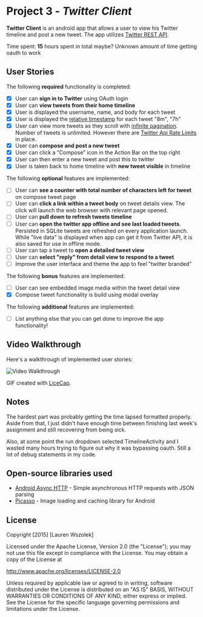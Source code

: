 # Project 3 - *Twitter Client*

**Twitter Client** is an android app that allows a user to view his Twitter timeline and post a new tweet. The app utilizes [Twitter REST API](https://dev.twitter.com/rest/public).

Time spent: **15** hours spent in total maybe? Unknown amount of time getting oauth to work

## User Stories

The following **required** functionality is completed:

* [x] User can **sign in to Twitter** using OAuth login
* [x] User can **view tweets from their home timeline**
* [x] User is displayed the username, name, and body for each tweet
* [x] User is displayed the [relative timestamp](https://gist.github.com/nesquena/f786232f5ef72f6e10a7) for each tweet "8m", "7h"
* [x] User can view more tweets as they scroll with [infinite pagination](http://guides.codepath.com/android/Endless-Scrolling-with-AdapterViews). Number of tweets is unlimited.
However there are [Twitter Api Rate Limits](https://dev.twitter.com/rest/public/rate-limiting) in place.
* [x] User can **compose and post a new tweet**
* [x] User can click a “Compose” icon in the Action Bar on the top right
* [x] User can then enter a new tweet and post this to twitter
* [x] User is taken back to home timeline with **new tweet visible** in timeline

The following **optional** features are implemented:

* [ ] User can **see a counter with total number of characters left for tweet** on compose tweet page
* [ ] User can **click a link within a tweet body** on tweet details view. The click will launch the web browser with relevant page opened.
* [ ] User can **pull down to refresh tweets timeline**
* [ ] User can **open the twitter app offline and see last loaded tweets**. Persisted in SQLite tweets are refreshed on every application launch. While "live data" is displayed when app can get it from Twitter API, it is also saved for use in offline mode.
* [ ] User can tap a tweet to **open a detailed tweet view**
* [ ] User can **select "reply" from detail view to respond to a tweet**
* [ ] Improve the user interface and theme the app to feel "twitter branded"

The following **bonus** features are implemented:

* [ ] User can see embedded image media within the tweet detail view
* [x] Compose tweet functionality is build using modal overlay

The following **additional** features are implemented:

* [ ] List anything else that you can get done to improve the app functionality!

## Video Walkthrough

Here's a walkthrough of implemented user stories:

<img src='https://cloud.githubusercontent.com/assets/161639/11058509/3af07f80-8748-11e5-9296-a2d13cc866b0.gif' title='Video Walkthrough' width='' alt='Video Walkthrough' />

GIF created with [LiceCap](http://www.cockos.com/licecap/).

## Notes

The hardest part was probably getting the time lapsed formatted properly. Aside 
from that, I just didn't have enough time between finishing last week's
assignment and still recovering from being sick.

Also, at some point the run dropdown selected TimelineActivity and I wasted 
many hours trying to figure out why it was bypassing oauth. Still a lot of 
debug statements in my code.

## Open-source libraries used

- [Android Async HTTP](https://github.com/loopj/android-async-http) - Simple asynchronous HTTP requests with JSON parsing
- [Picasso](http://square.github.io/picasso/) - Image loading and caching library for Android

## License

Copyright [2015] [Lauren Wszolek]

Licensed under the Apache License, Version 2.0 (the "License");
you may not use this file except in compliance with the License.
You may obtain a copy of the License at

http://www.apache.org/licenses/LICENSE-2.0

Unless required by applicable law or agreed to in writing, software
distributed under the License is distributed on an "AS IS" BASIS,
            WITHOUT WARRANTIES OR CONDITIONS OF ANY KIND, either express or implied.
            See the License for the specific language governing permissions and
            limitations under the License.
